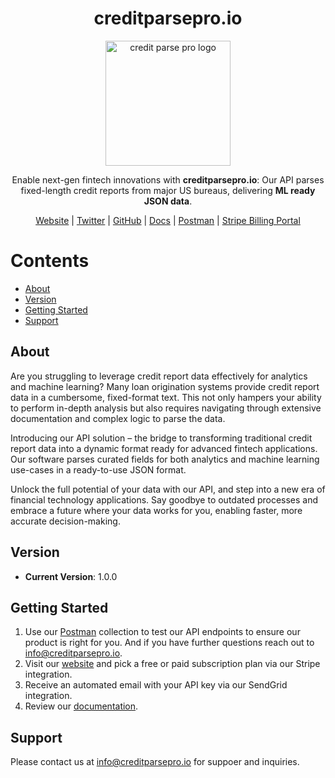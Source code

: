 <h1 align="center">creditparsepro.io</h1>

<p align="center">
  <img src="images/creditparsepro_logo.png" alt="credit parse pro logo" width="200">
</p>

<p align="center">
  Enable next-gen fintech innovations with <strong>creditparsepro.io</strong>:  
  Our API parses fixed-length credit reports from major US bureaus, delivering <strong>ML ready JSON data</strong>.
</p>

<p align="center">
  <a href="https://www.creditparsepro.io/">Website</a> | 
  <a href="https://x.com/granum_tech">Twitter</a> | 
  <a href="https://github.com/granum-tech/creditparsepro/blob/main/README.md">GitHub</a> |     
  <a href="https://github.com/granum-tech/creditparsepro/blob/main/docs/documentation.md">Docs</a> | 
  <a href="https://www.postman.com/creditparsepro/creditpasrepro-demo/collection/fzq473l/api-endpoints?action=share&creator=34164250">Postman</a> | 
  <a href="https://billing.stripe.com/p/login/14kaHj8NX5LJ5Ta8ww">Stripe Billing Portal</a>
</p>

# Contents
- [About](#about)
- [Version](#version)
- [Getting Started](#getting-started)
- [Support](#support)

## About

Are you struggling to leverage credit report data effectively for analytics and machine learning? Many loan origination systems provide credit report data in a cumbersome, fixed-format text. This not only hampers your ability to perform in-depth analysis but also requires navigating through extensive documentation and complex logic to parse the data.

Introducing our API solution – the bridge to transforming traditional credit report data into a dynamic format ready for advanced fintech applications. Our software parses curated fields for both analytics and machine learning use-cases in a ready-to-use JSON format.

Unlock the full potential of your data with our API, and step into a new era of financial technology applications. Say goodbye to outdated processes and embrace a future where your data works for you, enabling faster, more accurate decision-making.

## **Version**
- **Current Version**: 1.0.0

## Getting Started

1. Use our [Postman](https://www.postman.com/creditparsepro/creditpasrepro-demo/collection/fzq473l/api-endpoints?action=share&creator=34164250) collection to test our API endpoints to ensure our product is right for you. And if you have further questions reach out to info@creditparsepro.io.
2. Visit our [website](https://www.creditparsepro.io/) and pick a free or paid subscription plan via our Stripe integration.
3. Receive an automated email with your API key via our SendGrid integration.
4. Review our [documentation](/docs/documentation.md).

## Support

Please contact us at [info@creditparsepro.io](mailto:info@creditparsepro.io) for suppoer and inquiries.
